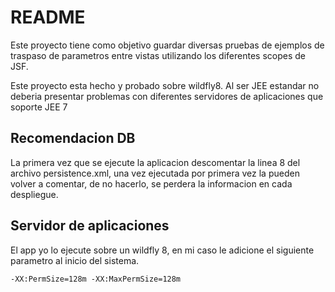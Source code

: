 # README #

Este proyecto tiene como objetivo guardar diversas pruebas de ejemplos de traspaso de parametros entre vistas 
utilizando los diferentes scopes de JSF.

Este proyecto esta hecho y probado sobre wildfly8. Al ser JEE estandar no deberia presentar problemas con diferentes 
servidores de aplicaciones que soporte JEE 7

## Recomendacion DB ##

La primera vez que se ejecute la aplicacion descomentar la linea 8 del archivo persistence.xml, una vez ejecutada por primera vez
la pueden volver a comentar, de no hacerlo, se perdera la informacion en cada despliegue.

## Servidor de aplicaciones ##

El app yo lo ejecute sobre un wildfly 8, en mi caso le adicione el siguiente parametro al inicio del sistema.

    -XX:PermSize=128m -XX:MaxPermSize=128m